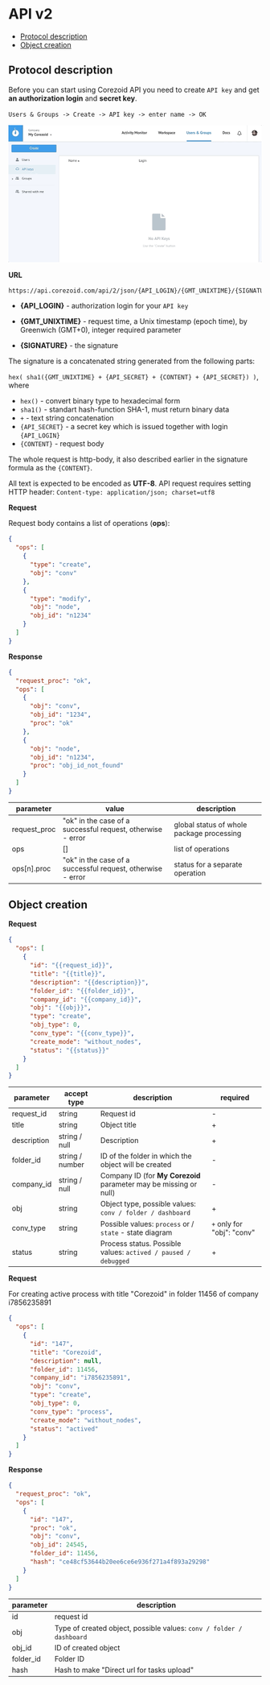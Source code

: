 # API v2

*   [Protocol description](#protocol-description)
*   [Object creation](#object-creation)

## Protocol description

Before you can start using Corezoid API you need to create `API key` and get **an authorization login** and **secret key**.

`Users & Groups -> Create -> API key -> enter name -> OK`

![](img/create_api_key.gif)


**URL**

```
https://api.corezoid.com/api/2/json/{API_LOGIN}/{GMT_UNIXTIME}/{SIGNATURE}
```

* **{API_LOGIN}** - authorization login for your `API key`

* **{GMT_UNIXTIME}** - request time, a Unix timestamp (epoch time), by Greenwich (GMT+0), integer required parameter

* **{SIGNATURE}** - the signature

The signature is a concatenated string generated from the following parts:

`hex( sha1({GMT_UNIXTIME} + {API_SECRET} + {CONTENT} + {API_SECRET}) )`, where

* `hex()` - convert binary type to hexadecimal form
* `sha1()` - standart hash-function SHA-1, must return binary data
* `+` -  text string concatenation
* `{API_SECRET}` - a secret key which is issued together with login `{API_LOGIN}`
* `{CONTENT}` - request body

The whole request is http-body, it also described earlier in the signature formula as the `{CONTENT}`.

All text is expected to be encoded as **UTF-8**.
API request requires setting HTTP header:
`Content-type: application/json; charset=utf8`

**Request**

Request body contains a list of operations (**ops**):

```json
{
  "ops": [
    {
      "type": "create",
      "obj": "conv"
    },
    {
      "type": "modify",
      "obj": "node",
      "obj_id": "n1234"
    }
  ]
}
```

**Response**

```json
{
  "request_proc": "ok",
  "ops": [
    {
      "obj": "conv",
      "obj_id": "1234",
      "proc": "ok"
    },
    {
      "obj": "node",
      "obj_id": "n1234",
      "proc": "obj_id_not_found"
    }
  ]
}
```

| parameter | value | description |
| --- | --- | --- |
| request_proc | "ok" in the case of a successful request, otherwise - error | global status of whole package processing |
| ops | [] | list of operations |
| ops[n].proc | "ok" in the case of a successful request, otherwise - error | status for a separate operation |


## Object creation

**Request**

```json
{
  "ops": [
    {
      "id": "{{request_id}}",
      "title": "{{title}}",
      "description": "{{description}}",
      "folder_id": "{{folder_id}}",
      "company_id": "{{company_id}}",
      "obj": "{{obj}}",
      "type": "create",
      "obj_type": 0,
      "conv_type": "{{conv_type}}",
      "create_mode": "without_nodes",
      "status": "{{status}}"
    }
  ]
}
```

| parameter | accept type | description | required |
| --- | --- | --- | --- |
| request_id | string | Request id | - |
| title | string | Object title | + |
| description | string  / null | Description | + |
| folder_id | string / number | ID of the folder in which the object will be created | - |
| company_id | string  / null | Company ID (for **My Corezoid** parameter may be missing or null) | - |
| obj | string | Object type, possible values: `conv / folder / dashboard` | + |
| conv_type | string | Possible values: `process` or / `state` - state diagram | `+` only for "obj": "conv" |
| status | string | Process status. Possible values: `actived / paused / debugged` | + |

**Request**

For creating active process with title "Corezoid" in folder 11456 of company i7856235891

```json
{
  "ops": [
    {
      "id": "147",
      "title": "Corezoid",
      "description": null,
      "folder_id": 11456,
      "company_id": "i7856235891",
      "obj": "conv",
      "type": "create",
      "obj_type": 0,
      "conv_type": "process",
      "create_mode": "without_nodes",
      "status": "actived"
    }
  ]
}
```

**Response**
```json
{
  "request_proc": "ok",
  "ops": [
    {
      "id": "147",
      "proc": "ok",
      "obj": "conv",
      "obj_id": 24545,
      "folder_id": 11456,
      "hash": "ce48cf53644b20ee6ce6e936f271a4f893a29298"
    }
  ]
}
```

| parameter | description |
| --- | --- |
| id | request id |
| obj | Type of created object, possible values: `conv / folder / dashboard` |
| obj_id | ID of created object |
| folder_id | Folder ID |
| hash | Hash to make "Direct url for tasks upload" |